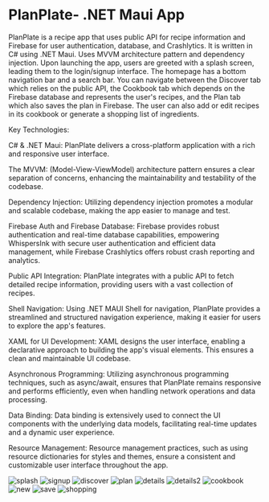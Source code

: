 # PlanPlate- .NET Maui App
PlanPlate is a recipe app that uses public API for recipe information and Firebase for user authentication, database, and Crashlytics. It is written in C# using .NET Maui. Uses MVVM architecture pattern and dependency injection. Upon launching the app, users are greeted with a splash screen, leading them to the login/signup interface. The homepage has a bottom navigation bar and a search bar. You can navigate between the Discover tab which relies on the public API, the Cookbook tab which depends on the Firebase database and represents the user's recipes, and the Plan tab which also saves the plan in Firebase. The user can also add or edit recipes in its cookbook or generate a shopping list of ingredients. 

Key Technologies:

C# & .NET Maui: PlanPlate delivers a cross-platform application with a rich and responsive user interface.

The MVVM: (Model-View-ViewModel) architecture pattern ensures a clear separation of concerns, enhancing the maintainability and testability of the codebase.

Dependency Injection: Utilizing dependency injection promotes a modular and scalable codebase, making the app easier to manage and test.

Firebase Auth and Firebase Database: Firebase provides robust authentication and real-time database capabilities, empowering WhispersInk with secure user authentication and efficient data management, while Firebase Crashlytics offers robust crash reporting and analytics.

Public API Integration: PlanPlate integrates with a public API to fetch detailed recipe information, providing users with a vast collection of recipes.

Shell Navigation: Using .NET MAUI Shell for navigation, PlanPlate provides a streamlined and structured navigation experience, making it easier for users to explore the app's features.

XAML for UI Development: XAML designs the user interface, enabling a declarative approach to building the app's visual elements. This ensures a clean and maintainable UI codebase.

Asynchronous Programming: Utilizing asynchronous programming techniques, such as async/await, ensures that PlanPlate remains responsive and performs efficiently, even when handling network operations and data processing.

Data Binding: Data binding is extensively used to connect the UI components with the underlying data models, facilitating real-time updates and a dynamic user experience.

Resource Management: Resource management practices, such as using resource dictionaries for styles and themes, ensure a consistent and customizable user interface throughout the app.

![splash](https://github.com/Kris-glitch/PlanPlate/assets/78586563/30202406-4d77-44d7-bb1a-71d61d2704b4)
![signup](https://github.com/Kris-glitch/PlanPlate/assets/78586563/833bbdcc-5c7e-4c82-b7c7-d247332f010d)
![discover](https://github.com/Kris-glitch/PlanPlate/assets/78586563/b3f08c37-5c5c-45e1-8d3c-3afb285008e7)
![plan](https://github.com/Kris-glitch/PlanPlate/assets/78586563/bb0cf999-0ff9-49f3-aa1e-27720413722e)
![details](https://github.com/Kris-glitch/PlanPlate/assets/78586563/0fa27e8d-6481-43f0-a71a-1e97a78a64a2)
![details2](https://github.com/Kris-glitch/PlanPlate/assets/78586563/164d35f1-4179-4074-a314-86d6c58e1f36)
![cookbook](https://github.com/Kris-glitch/PlanPlate/assets/78586563/b8df0c93-9737-4865-bbe1-ded488f2ca21)
![new](https://github.com/Kris-glitch/PlanPlate/assets/78586563/291e5600-d60e-47c2-a5d4-6ed0bd18e7c3)
![save](https://github.com/Kris-glitch/PlanPlate/assets/78586563/587346d2-607c-4aaa-9ff4-dd17784dce4f)
![shopping](https://github.com/Kris-glitch/PlanPlate/assets/78586563/cef04dba-11e5-4835-ad90-1e925631cb42)
